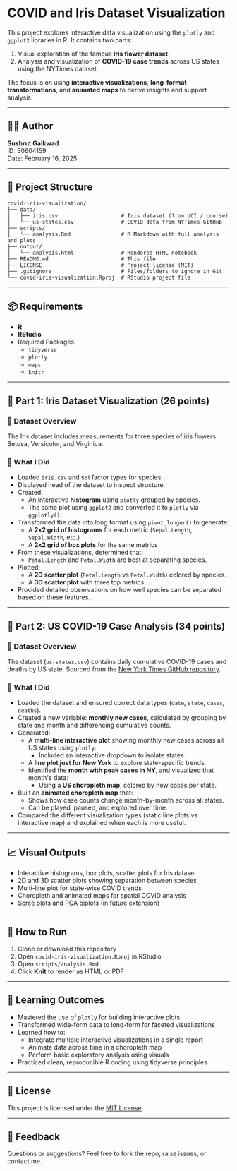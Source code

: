 # COVID and Iris Dataset Visualization

This project explores interactive data visualization using the `plotly` and `ggplot2` libraries in R. It contains two parts:

1. Visual exploration of the famous **Iris flower dataset**.
2. Analysis and visualization of **COVID-19 case trends** across US states using the NYTimes dataset.

The focus is on using **interactive visualizations**, **long-format transformations**, and **animated maps** to derive insights and support analysis.

---

## 🧑‍💻 Author

**Sushrut Gaikwad**  
ID: 50604159  
Date: February 16, 2025

---

## 📁 Project Structure

```{r}
covid-iris-visualization/
├── data/
│   ├── iris.csv                    # Iris dataset (from UCI / course)
│   └── us-states.csv               # COVID data from NYTimes GitHub
├── scripts/
│   └── analysis.Rmd                # R Markdown with full analysis and plots
├── output/
│   └── analysis.html               # Rendered HTML notebook
├── README.md                       # This file
├── LICENSE                         # Project license (MIT)
├── .gitignore                      # Files/folders to ignore in Git
└── covid-iris-visualization.Rproj  # RStudio project file
```

---

## 📦 Requirements

- **R**
- **RStudio**
- Required Packages:
  - `tidyverse`
  - `plotly`
  - `maps`
  - `knitr`

---

## 🌸 Part 1: Iris Dataset Visualization (26 points)

### 🔹 Dataset Overview

The Iris dataset includes measurements for three species of iris flowers: Setosa, Versicolor, and Virginica.

### 🔹 What I Did

- Loaded `iris.csv` and set factor types for species.
- Displayed head of the dataset to inspect structure.
- Created:
  - An interactive **histogram** using `plotly` grouped by species.
  - The same plot using `ggplot2` and converted it to `plotly` via `ggplotly()`.
- Transformed the data into long format using `pivot_longer()` to generate:
  - A **2x2 grid of histograms** for each metric (`Sepal.Length`, `Sepal.Width`, etc.)
  - A **2x2 grid of box plots** for the same metrics
- From these visualizations, determined that:
  - `Petal.Length` and `Petal.Width` are best at separating species.
- Plotted:
  - A **2D scatter plot** (`Petal.Length` vs `Petal.Width`) colored by species.
  - A **3D scatter plot** with three top metrics.
- Provided detailed observations on how well species can be separated based on these features.

---

## 🦠 Part 2: US COVID-19 Case Analysis (34 points)

### 🔹 Dataset Overview

The dataset (`us-states.csv`) contains daily cumulative COVID-19 cases and deaths by US state. Sourced from the [New York Times GitHub repository](https://github.com/nytimes/covid-19-data).

### 🔹 What I Did

- Loaded the dataset and ensured correct data types (`date`, `state`, `cases`, `deaths`).
- Created a new variable: **monthly new cases**, calculated by grouping by state and month and differencing cumulative counts.
- Generated:
  - A **multi-line interactive plot** showing monthly new cases across all US states using `plotly`.
    - Included an interactive dropdown to isolate states.
  - A **line plot just for New York** to explore state-specific trends.
  - Identified the **month with peak cases in NY**, and visualized that month's data:
    - Using a **US choropleth map**, colored by new cases per state.
- Built an **animated choropleth map** that:
  - Shows how case counts change month-by-month across all states.
  - Can be played, paused, and explored over time.
- Compared the different visualization types (static line plots vs interactive map) and explained when each is more useful.

---

## 📈 Visual Outputs

- Interactive histograms, box plots, scatter plots for Iris dataset
- 2D and 3D scatter plots showing separation between species
- Multi-line plot for state-wise COVID trends
- Choropleth and animated maps for spatial COVID analysis
- Scree plots and PCA biplots (in future extension)

---

## 🚀 How to Run

1. Clone or download this repository
2. Open `covid-iris-visualization.Rproj` in RStudio
3. Open `scripts/analysis.Rmd`
4. Click **Knit** to render as HTML or PDF

---

## 🎯 Learning Outcomes

- Mastered the use of `plotly` for building interactive plots
- Transformed wide-form data to long-form for faceted visualizations
- Learned how to:
  - Integrate multiple interactive visualizations in a single report
  - Animate data across time in a choropleth map
  - Perform basic exploratory analysis using visuals
- Practiced clean, reproducible R coding using tidyverse principles

---

## 📄 License

This project is licensed under the [MIT License](LICENSE).

---

## 💬 Feedback

Questions or suggestions? Feel free to fork the repo, raise issues, or contact me.
